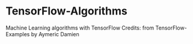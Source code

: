 # TensorFlow-Algorithms
Machine Learning algorithms with TensorFlow
Credits: from TensorFlow-Examples by Aymeric Damien